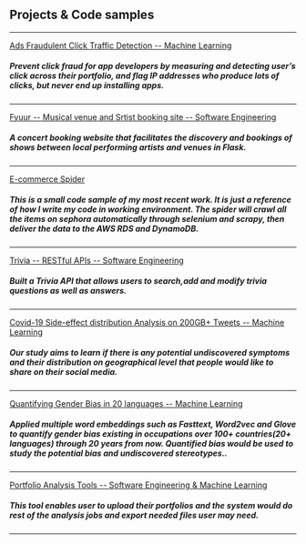 ## Projects & Code samples

---



[Ads Fraudulent Click Traffic Detection -- Machine Learning](https://github.com/Azure-Whale/Ads-Fraudulent-Click-Traffic-Detection-)

<h5>Prevent click fraud for app developers by measuring and detecting user’s click across their portfolio, and flag IP addresses who produce lots of clicks, but never end up installing apps.</h5>

---
[Fyuur -- Musical venue and Srtist booking site -- Software Engineering](https://github.com/Azure-Whale/fyyur)
<h5>A concert booking website that facilitates the discovery and bookings of
 shows between local performing artists and venues in Flask.</h5>

---
 [E-commerce Spider](https://github.com/Azure-Whale/Wrok-Sample-1----Spider)
 <h5>This is a small code sample of my most recent work. It is just a reference of how I write my code in working environment. The spider will crawl all the items on sephora automatically through selenium and scrapy, then deliver the data to the AWS RDS and DynamoDB.</h5>

---
[Trivia -- RESTful APIs -- Software Engineering](https://github.com/Azure-Whale/trivia_api)
<h5>Built a Trivia API that allows users to search,add and modify trivia questions as well as answers.</h5>

---
[Covid-19 Side-effect distribution Analysis on 200GB+ Tweets -- Machine Learning](https://github.com/Azure-Whale/Covid-19-related-Tweets-Analysis)
<h5>Our study aims to learn if there is any potential undiscovered symptoms and their distribution on geographical level that people would like to share on their social media.</h5>

---
[Quantifying Gender Bias in 20 languages -- Machine Learning](https://github.com/Azure-Whale/NLP-for-quantifying-Gender-Bias-on-occupations-for-20-languages)
<h5> Applied multiple word embeddings such as Fasttext, Word2vec and Glove to quantify gender bias existing in occupations over 100+ countries(20+ languages) through 20 years from now. Quantified bias would be used to study the potential bias and undiscovered stereotypes..</h5>

---
[Portfolio Analysis Tools -- Software Engineering & Machine Learning](https://github.com/Azure-Whale/Portfolio-management-tools)
<h5>This tool enables user to upload their portfolios and the system would do rest of the analysis jobs and export needed files user may need.</h5>





---
